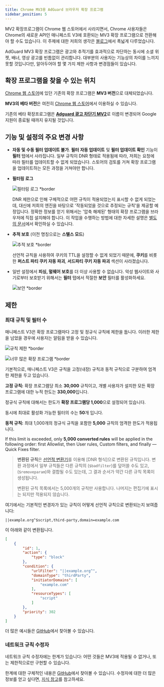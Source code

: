 ```yaml
---
title: Chrome MV3용 AdGuard 브라우저 확장 프로그램
sidebar_position: 5
---
```


MV2 확장프로그램이 Chrome 웹 스토어에서 사라지면서, Chrome 사용자들은 Chrome의 새로운 API인 매니페스트 V3에 호환되는 MV3 확장 프로그램으로 전환해야 할 수도 있습니다. 이 주제에 대한 저희의 생각은 [블로그](https://adguard.com/en/blog/tag/manifest-v3.html)에서 폭넓게 다루었습니다.

AdGuard MV3 확장 프로그램은 광고와 추적기를 효과적으로 차단하는 동시에 소셜 위젯, 배너, 영상 광고를 빈틈없이 관리합니다. 대부분의 사용자는 기능상의 차이를 느끼지 못할 것입니다만, 알아두어야 할 몇 가지 제한 사항과 변경점들이 있습니다.

## 확장 프로그램을 찾을 수 있는 위치

[Chrome 웹 스토어](https://chromewebstore.google.com/detail/adguard-adblocker/bgnkhhnnamicmpeenaelnjfhikgbkllg)에 있던 기존의 확장 프로그램은 **MV3 버전**으로 대체되었습니다.

**MV3의 베타 버전**은 여전히 [Chrome 웹 스토어](https://chromewebstore.google.com/detail/adguard-adblocker-mv3-exp/apjcbfpjihpedihablmalmbbhjpklbdf)에서 이용하실 수 있습니다.

기존의 베타 확장프로그램은 [**Adguard 광고 차단기 MV2**](https://chromewebstore.google.com/detail/adguard-adblocker-beta/gfggjaccafhcbfogfkogggoepomehbjl)로 이름이 변경되어 Google 지원이 종료될 때까지 유지될 것입니다.

## 기능 및 설정의 주요 변경 사항

- **자동 및 수동 필터 업데이트 불가**. **필터 자동 업데이트** 및 **필터 업데이트 확인** 기능이 **필터** 탭에서 사라집니다. 일부 규칙이 DNR 형태로 적용됨에 따라, 저희는 요청에 따라 필터를 업데이트할 수 없게 되었습니다. 스토어의 검토를 거쳐 확장 프로그램을 업데이트하는 모든 과정을 거쳐야만 합니다.

- **필터링 로그**

    ![필터링 로그 \*border](https://cdn.adtidy.org/content/blog/mv3/new/log.png)

    DNR 제한으로 인해 구체적으로 어떤 규칙이 적용되었는지 표시할 수 없게 되었는데, 대신에 저희의 엔진을 바탕으로 '작동되었을 것으로 추정되는 규칙'을 제공할 예정입니다. 정확한 정보를 얻기 위해서는 '압축 해제된' 형태의 확장 프로그램을 브라우저에 직접 설치해야 합니다. 이 작업을 수행하는 방법에 대한 자세한 설명은 [별도의 문서](/adguard-browser-extension/solving-problems/debug-rules/)에서 확인하실 수 있습니다.

- **추적 보호** (이전 명칭으로는 **스텔스 모드**)

    ![추적 보호 \*border](https://cdn.adtidy.org/content/blog/mv3/new/tracking_screen.png)

    선언적 규칙을 사용하여 쿠키의 TTL을 설정할 수 없게 되었기 때문에, **쿠키**를 비롯한 **퍼스트 파티 쿠키 자동 파괴**, **서드파티 쿠키 자동 파괴** 섹션이 사라졌습니다.

- 일반 설정에서 **피싱, 멀웨어 보호**를 더 이상 사용할 수 없습니다. 악성 웹사이트와 사기로부터 보호받기 위해서는 **필터** 탭에서 적절한 **보안** 필터를 활성화하세요.

    ![보안 \*border](https://cdn.adtidy.org/content/blog/mv3/new/security.png)

## 제한

### 최대 규칙 및 필터 수

매니페스트 V3은 확장 프로그램마다 고정 및 정규식 규칙에 제한을 둡니다. 이러한 제한을 넘었을 경우에 사용자는 알림을 받을 수 있습니다.

![규칙 제한 \*border](https://cdn.adtidy.org/content/blog/new/rulelimits.png)

![너무 많은 확장 프로그램 \*border](https://cdn.adtidy.org/content/blog/new/other_extension.png)

기본적으로, 매니페스트 V3은 규칙을 고정(내장) 규칙과 동적 규칙으로 구분하여 엄격한 제한을 두고 있습니다.

**고정 규칙:** 확장 프로그램당 최소 **30,000** 규칙이고, 개별 사용자가 설치한 모든 확장 프로그램에 대한 누적 한도는 **330,000**입니다.

정규식 규칙에 대해서는 한도가 **확장 프로그램당 1,000**으로 설정되어 있습니다.

동시에 최대로 활성화 가능한 필터의 수는 **50**개 입니다.

**동적 규칙:** 최대 1,000개의 정규식 규칙을 포함한 **5,000** 규칙의 엄격한 한도가 적용됩니다.

If this limit is exceeded, only **5,000 converted rules** will be applied in the following order: first Allowlist, then User rules, Custom filters, and finally — Quick Fixes filter.

> **변환된 규칙**은 [선언적 변환기][github-declarative-converter]를 이용해 \[DNR 형식]으로 변환된 규칙입니다.
> 변환 과정에서 일부 규칙들은 다른 규칙의 (`$badfilter`)를 덮어쓸 수도 있고, (`$removeparam`)와 결합될 수도 있는데, 그 결과 순서가 약간 다른 규칙 목록이 생성됩니다.
>
> 변환된 규칙 목록에서는 5,000개의 규칙만 사용합니다. 나머지는 편집기에 표시는 되지만 적용되지 않습니다.

여기에서는 기본적인 변경자가 있는 규칙이 어떻게 선언적 규칙으로 변환되는지 보여줍니다:

```adblock
||example.org^$script,third-party,domain=example.com
```

이 아래와 같이 변환됩니다.

```json
[
    {
        "id": 1,
        "action": {
            "type": "block"
        },
        "condition": {
            "urlFilter": "||example.org^",
            "domainType": "thirdParty",
            "initiatorDomains": [
                "example.com"
            ],
            "resourceTypes": [
                "script"
            ]
        },
        "priority": 302
    }
]
```

더 많은 예시들은 [GitHub][github-declarative-converter-examples]에서 찾아볼 수 있습니다.

### 네트워크 규칙 수정자

네트워크 규칙 수정자에는 한계가 있습니다: 어떤 것들은 MV3에 적용될 수 없거나, 또는 제한적으로만 구현할 수 있습니다.

한계에 대한 구체적인 내용은 [GitHub][github-declarative-converter]에서 찾아볼 수 있습니다.
수정자에 대한 더 많은 정보를 얻고 싶다면, [지식 창고](/general/ad-filtering/create-own-filters)를 참고하세요.

[DNR format]: https://developer.chrome.com/docs/extensions/reference/api/declarativeNetRequest#build-rules
[github-declarative-converter]: https://github.com/AdguardTeam/tsurlfilter/tree/master/packages/tsurlfilter/src/rules/declarative-converter#table-of-contents
[github-declarative-converter-examples]: https://github.com/AdguardTeam/tsurlfilter/tree/master/packages/tsurlfilter/src/rules/declarative-converter#basic-examples
